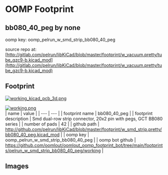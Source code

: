 # OOMP Footprint  
## bb080_40_peg  by none  
  
oomp key: oomp_pelrun_w_smd_strip_bb080_40_peg  
  
source repo at: [http://gitlab.com/pelrun/libKiCad/blob/master/footprint/w_vacuum.pretty/tube_gzc9-b.kicad_mod](http://gitlab.com/pelrun/libKiCad/blob/master/footprint/w_vacuum.pretty/tube_gzc9-b.kicad_mod)  
## Footprint  
  
[![working_kicad_pcb_3d.png](working_kicad_pcb_3d_600.png)](working_kicad_pcb_3d.png)  
  
[![working.png](working_600.png)](working.png)  
| name | value | 
| --- | --- | 
| footprint name | bb080_40_peg | 
| footprint description | Smd dual-row strip connector, 20x2 pin with pegs, GCT BB080 series | 
| number of pads | 42 | 
| github path | http://github.com/pelrun/libKiCad/blob/master/footprint/w_smd_strip.pretty/bb080_40_peg.kicad_mod | 
| oomp key | oomp_pelrun_w_smd_strip_bb080_40_peg | 
| oomp bot github | https://github.com/oomlout/oomlout_oomp_footprint_bot/tree/main/footprints/pelrun_w_smd_strip_bb080_40_peg/working | 
## Images  
